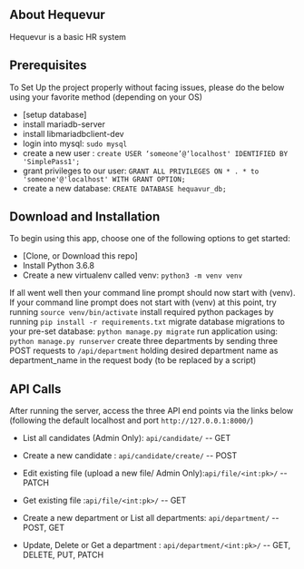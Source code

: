 ## About Hequevur

Hequevur is a basic HR system


## Prerequisites

To Set Up the project properly without facing issues, please do the below using your favorite method (depending on your OS)

* [setup database]
* install mariadb-server 
* install libmariadbclient-dev
* login into mysql: `sudo mysql`
* create a new user : `create USER ‘someone’@‘localhost' IDENTIFIED BY 'SimplePass1';`
* grant privileges to our user: `GRANT ALL PRIVILEGES ON * . * to 'someone'@'localhost' WITH GRANT OPTION;`
* create a new database: `CREATE DATABASE hequavur_db;`

## Download and Installation

To begin using this app, choose one of the following options to get started:

* [Clone, or Download this repo]
* Install Python 3.6.8
* Create a new virtualenv called venv: `python3 -m venv venv`
    
If all went well then your command line prompt should now start with (venv).
If your command line prompt does not start with (venv) at this point, try running `source venv/bin/activate`
install required python packages by running `pip install -r requirements.txt`
migrate database migrations to your pre-set database: `python manage.py migrate`
run application using: `python manage.py runserver`
create three departments by sending three POST requests to `/api/department` holding desired department name as department_name in the request body (to be replaced by a script)


## API Calls
After running the server, access the three API end points via the links below (following the default localhost and port `http://127.0.0.1:8000/`)
* List all candidates (Admin Only): `api/candidate/` -- GET
* Create a new candidate : `api/candidate/create/` -- POST
* Edit existing file (upload a new file/ Admin Only):`api/file/<int:pk>/` -- PATCH
* Get existing file :`api/file/<int:pk>/` -- GET

* Create a new department or List all departments: `api/department/` -- POST, GET
* Update, Delete or Get a department : `api/department/<int:pk>/` -- GET, DELETE, PUT, PATCH


